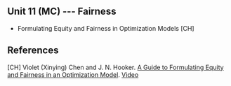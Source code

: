 ## Unit 11 (MC) --- Fairness

- Formulating Equity and Fairness in Optimization Models [CH]

## References

[CH] Violet (Xinying) Chen and J. N. Hooker. [A Guide to Formulating Equity and
  Fairness in an Optimization
  Model](http://public.tepper.cmu.edu/jnh/equityGuideAOR.pdf).
  [Video](https://cp2021.lirmm.fr/submissions/2001)
